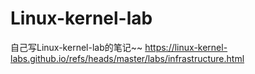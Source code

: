 # Linux-kernel-lab
自己写Linux-kernel-lab的笔记~~
https://linux-kernel-labs.github.io/refs/heads/master/labs/infrastructure.html
